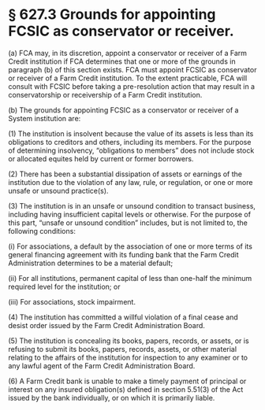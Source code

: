 # § 627.3   Grounds for appointing FCSIC as conservator or receiver.

(a) FCA may, in its discretion, appoint a conservator or receiver of a Farm Credit institution if FCA determines that one or more of the grounds in paragraph (b) of this section exists. FCA must appoint FCSIC as conservator or receiver of a Farm Credit institution. To the extent practicable, FCA will consult with FCSIC before taking a pre-resolution action that may result in a conservatorship or receivership of a Farm Credit institution.


(b) The grounds for appointing FCSIC as a conservator or receiver of a System institution are:


(1) The institution is insolvent because the value of its assets is less than its obligations to creditors and others, including its members. For the purpose of determining insolvency, “obligations to members” does not include stock or allocated equites held by current or former borrowers.


(2) There has been a substantial dissipation of assets or earnings of the institution due to the violation of any law, rule, or regulation, or one or more unsafe or unsound practice(s).


(3) The institution is in an unsafe or unsound condition to transact business, including having insufficient capital levels or otherwise. For the purpose of this part, “unsafe or unsound condition” includes, but is not limited to, the following conditions:


(i) For associations, a default by the association of one or more terms of its general financing agreement with its funding bank that the Farm Credit Administration determines to be a material default;


(ii) For all institutions, permanent capital of less than one-half the minimum required level for the institution; or


(iii) For associations, stock impairment.


(4) The institution has committed a willful violation of a final cease and desist order issued by the Farm Credit Administration Board.


(5) The institution is concealing its books, papers, records, or assets, or is refusing to submit its books, papers, records, assets, or other material relating to the affairs of the institution for inspection to any examiner or to any lawful agent of the Farm Credit Administration Board.


(6) A Farm Credit bank is unable to make a timely payment of principal or interest on any insured obligation(s) defined in section 5.51(3) of the Act issued by the bank individually, or on which it is primarily liable.






